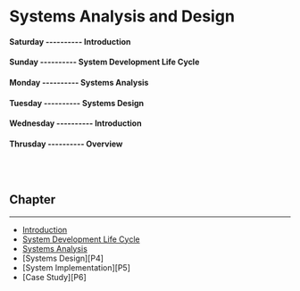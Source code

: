 <!--markdown practice-->
# Systems Analysis and Design

#### **Saturday  ---------- Introduction</br>**
#### **Sunday    ---------- System Development Life Cycle</br>**
#### **Monday    ---------- Systems Analysis</br>**
#### **Tuesday   ---------- Systems Design</br>**
#### **Wednesday ---------- Introduction</br>**
#### **Thrusday  ---------- Overview</br>**


## </br></br>Chapter
<hr/>

- [Introduction][P1]
- [System Development Life Cycle][P2]
- [Systems Analysis][P3]
- [Systems Design][P4]
- [System Implementation][P5]
- [Case Study][P6]





<!--Links-->
[P1]: https://github.com/HasanTarik-REC/Note-Collections/blob/Feature/Third%20Year/Odd%20Semester/System%20Analysis%20and%20Design/Introduction.md
[P2]: https://github.com/HasanTarik-REC/Note-Collections/blob/Feature/Third%20Year/Odd%20Semester/System%20Analysis%20and%20Design/System%20Development%20Life%20Cycle.md
[P3]: https://github.com/HasanTarik-REC/Note-Collections/

<!--End-->
